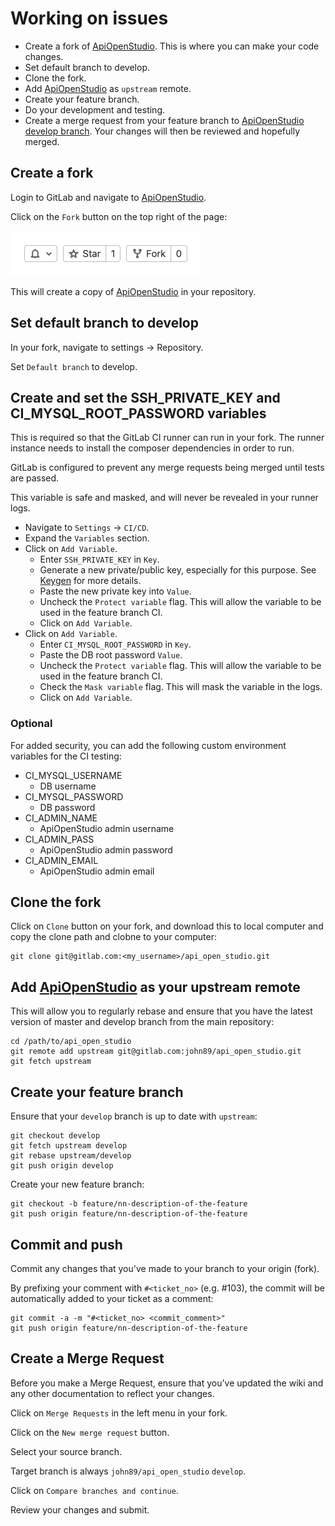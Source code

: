 Working on issues
=================

* Create a fork of [ApiOpenStudio][gitlab]. This is where you can make your code
  changes.
* Set default branch to develop.
* Clone the fork.
* Add [ApiOpenStudio][gitlab] as ```upstream``` remote.
* Create your feature branch.
* Do your development and testing.
* Create a merge request from your feature branch
  to [ApiOpenStudio develop branch][gitlab]. Your changes will then be reviewed
  and hopefully merged.

Create a fork
-------------

Login to GitLab and navigate to [ApiOpenStudio][gitlab].

Click on the ```Fork``` button on the top right of the page:

![Create a fork button][create_fork]

This will create a copy of [ApiOpenStudio][gitlab] in your repository.

Set default branch to develop
-----------------------------

In your fork, navigate to settings -> Repository.

Set ```Default branch``` to develop.

Create and set the SSH_PRIVATE_KEY and CI_MYSQL_ROOT_PASSWORD variables
-----------------------------------------------------------------------

This is required so that the GitLab CI runner can run in your fork. The runner
instance needs to install the composer dependencies in order to run.

GitLab is configured to prevent any merge requests being merged until tests are
passed.

This variable is safe and masked, and will never be revealed in your runner
logs.

* Navigate to ```Settings``` -> ```CI/CD```.
* Expand the ```Variables``` section.
* Click on ```Add Variable```.
    * Enter ```SSH_PRIVATE_KEY``` in ```Key```.
    * Generate a new private/public key, especially for this purpose.
      See [Keygen][keygen] for more details.
    * Paste the new private key into ```Value```.
    * Uncheck the ```Protect variable``` flag. This will allow the variable to
      be used in the feature branch CI.
    * Click on ```Add Variable```.
* Click on ```Add Variable```.
    * Enter ```CI_MYSQL_ROOT_PASSWORD``` in ```Key```.
    * Paste the DB root password ```Value```.
    * Uncheck the ```Protect variable``` flag. This will allow the variable to
      be used in the feature branch CI.
    * Check the ```Mask variable``` flag. This will mask the variable in the
      logs.
    * Click on ```Add Variable```.

### Optional

For added security, you can add the following custom environment variables for
the CI testing:

* CI_MYSQL_USERNAME
    * DB username
* CI_MYSQL_PASSWORD
    * DB password
* CI_ADMIN_NAME
    * ApiOpenStudio admin username
* CI_ADMIN_PASS
    * ApiOpenStudio admin password
* CI_ADMIN_EMAIL
    * ApiOpenStudio admin email

Clone the fork
--------------

Click on ```Clone``` button on your fork, and download this to local computer
and copy the clone path and clobne to your computer:

    git clone git@gitlab.com:<my_username>/api_open_studio.git

Add [ApiOpenStudio][gitlab] as your upstream remote
---------------------------------------------------

This will allow you to regularly rebase and ensure that you have the latest
version of master and develop branch from the main repository:

    cd /path/to/api_open_studio
    git remote add upstream git@gitlab.com:john89/api_open_studio.git
    git fetch upstream

Create your feature branch
--------------------------

Ensure that your ```develop``` branch is up to date with ```upstream```:

    git checkout develop
    git fetch upstream develop
    git rebase upstream/develop
    git push origin develop

Create your new feature branch:

    git checkout -b feature/nn-description-of-the-feature
    git push origin feature/nn-description-of-the-feature

Commit and push
---------------

Commit any changes that you've made to your branch to your origin (fork).

By prefixing your comment with ```#<ticket_no>``` (e.g. #103), the commit will
be automatically added to your ticket as a comment:

    git commit -a -m "#<ticket_no> <commit_comment>"
    git push origin feature/nn-description-of-the-feature

Create a Merge Request
----------------------

Before you make a Merge Request, ensure that you've updated the wiki and any
other documentation to reflect your changes.

Click on ```Merge Requests``` in the left menu in your fork.

Click on the ```New merge request``` button.

Select your source branch.

Target branch is always ```john89/api_open_studio``` ```develop```.

Click on ```Compare branches and continue```.

Review your changes and submit.

[gitlab]: https://gitlab.com/john89/api_open_studio

[create_fork]: images/create-fork.png

[keygen]: https://www.ssh.com/ssh/keygen/]